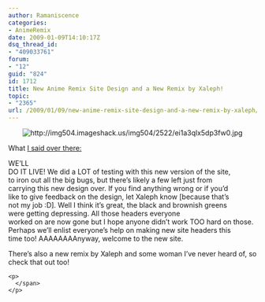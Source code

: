 ```yaml
---
author: Ramaniscence
categories:
- AnimeRemix
date: 2009-01-09T14:10:17Z
dsq_thread_id:
- "409033761"
forum:
- "12"
guid: "824"
id: 1712
title: New Anime Remix Site Design and a New Remix by Xaleph!
topic:
- "2365"
url: /2009/01/09/new-anime-remix-site-design-and-a-new-remix-by-xaleph/
---
```


<div align="center">
  <span class="description"><img border="0" class="postimg" src="http://img504.imageshack.us/img504/2522/ei1a3qlx5dp3fw0.jpg" alt="http://img504.imageshack.us/img504/2522/ei1a3qlx5dp3fw0.jpg" /></span>
</div>

<span class="description">What <a href="http://www.animeremix.org/animix_forums/viewtopic.php?id=2131" target="_blank">I said over there:</a></p> 

<div class="quoted-text">
  WE&#8217;LL<br /> DO IT LIVE! We did a LOT of testing with this new version of the site,<br /> to iron out all the big bugs, but there&#8217;s likely a few left just from<br /> carrying this new design over. If you find anything wrong or if you&#8217;d<br /> like to give feedback on the design, let Xaleph know [because that&#8217;s<br /> not my job :D]. Well I think it&#8217;s great, the black and brownish greens<br /> were getting depressing. All those headers <span class="details">everyone<br /> worked on are now gone but I hope anyone didn&#8217;t work TOO hard on those.<br /> Perhaps we&#8217;ll enlist everyone&#8217;s help on making new site headers this<br /> time too! AAAAAAAAnyway, welcome to the new site.</p> 
  
  <p>
    </span><span class="details">There&#8217;s also a new remix by Xaleph and some woman I&#8217;ve never heard of, so check that out too!<br /> </span></div> 
    
    <p>
      </span>
    </p>